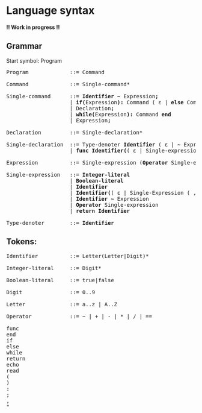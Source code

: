 # Language syntax

**!! Work in progress !!**

## Grammar

Start symbol: Program

<pre>
Program             ::= Command

Command             ::= Single-command*

Single-command      ::= <b>Identifier ~</b> Expression<b>;</b>
                    | <b>if(</b>Expression<b>):</b> Command ( ε | <b>else</b> Command ) <b>end</b>
                    | Declaration<b>;</b>
                    | <b>while(</b>Expression<b>):</b> Command<b> end</b>
                    | Expression<b>;</b>

Declaration         ::= Single-declaration*

Single-declaration  ::= Type-denoter <b>Identifier</b> ( ε | <b>~</b> Expression )<b>;</b>
                    | <b>func</b> <b>Identifier(</b>( ε | Single-expression ( , Single-expression )* )<b>):</b> Command <b>end</b>

Expression          ::= Single-expression (<b>Operator</b> Single-expression)*

Single-expression   ::= <b>Integer-literal</b>
                    | <b>Boolean-literal</b>
                    | <b>Identifier</b>
                    | <b>Identifier(</b>( ε | Single-Expression ( , Single-Expression )* )<b>)</b>
                    | <b>Identifier ~</b> Expression
                    | <b>Operator</b> Single-expression
                    | <b>return Identifier</b>

Type-denoter        ::= <b>Identifier</b>
</pre>

## Tokens:

<pre>
Identifier          ::= Letter(Letter|Digit)*

Integer-literal     ::= Digit*

Boolean-literal     ::= true|false

Digit               ::= 0..9

Letter              ::= a..z | A..Z

Operator            ::= ~ | + | - | * | / | ==

func
end
if
else
while
return
echo
read
(
)
:
;
,
"
</pre>
